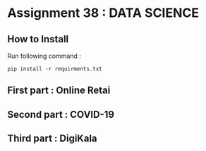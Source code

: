 # Assignment 38 : DATA SCIENCE

## How to Install
Run following command :
```
pip install -r requirments.txt
```

## First part : Online Retai

## Second part : COVID-19

## Third part : DigiKala